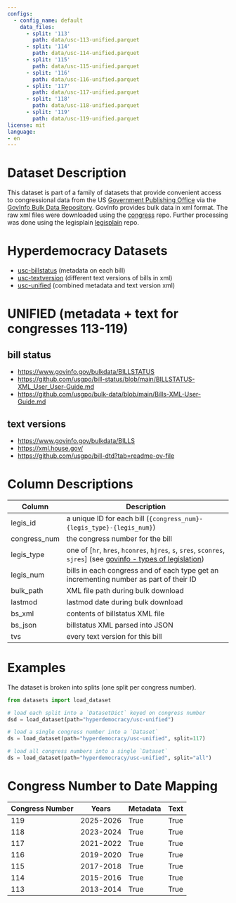 ```yaml
---
configs:
  - config_name: default
    data_files:
      - split: '113'
        path: data/usc-113-unified.parquet
      - split: '114'
        path: data/usc-114-unified.parquet
      - split: '115'
        path: data/usc-115-unified.parquet
      - split: '116'
        path: data/usc-116-unified.parquet
      - split: '117'
        path: data/usc-117-unified.parquet
      - split: '118'
        path: data/usc-118-unified.parquet
      - split: '119'
        path: data/usc-119-unified.parquet
license: mit
language:
- en
---
```


# Dataset Description

This dataset is part of a family of datasets that provide convenient access to
congressional data from the US [Government Publishing Office](https://www.gpo.gov/)
via the [GovInfo Bulk Data Repository](https://www.govinfo.gov/developers).
GovInfo provides bulk data in xml format.
The raw xml files were downloaded using the
[congress](https://github.com/unitedstates/congress) repo.
Further processing was done using the
legisplain [legisplain](https://github.com/galtay/legisplain) repo.

# Hyperdemocracy Datasets

* [usc-billstatus](https://huggingface.co/datasets/hyperdemocracy/usc-billstatus) (metadata on each bill)
* [usc-textversion](https://huggingface.co/datasets/hyperdemocracy/usc-textversion) (different text versions of bills in xml)
* [usc-unified](https://huggingface.co/datasets/hyperdemocracy/usc-unified) (combined metadata and text version xml)

# UNIFIED (metadata + text for congresses 113-119)

## bill status

* https://www.govinfo.gov/bulkdata/BILLSTATUS
* https://github.com/usgpo/bill-status/blob/main/BILLSTATUS-XML_User_User-Guide.md
* https://github.com/usgpo/bulk-data/blob/main/Bills-XML-User-Guide.md

## text versions

* https://www.govinfo.gov/bulkdata/BILLS
* https://xml.house.gov/
* https://github.com/usgpo/bill-dtd?tab=readme-ov-file


# Column Descriptions

  | Column | Description |
  |--------|-------------|
  | legis_id | a unique ID for each bill (`{congress_num}-{legis_type}-{legis_num}`) |
  | congress_num | the congress number for the bill |
  | legis_type | one of [`hr`, `hres`, `hconres`, `hjres`, `s`, `sres`, `sconres`, `sjres`] (see [govinfo - types of legislation](https://www.govinfo.gov/help/bills)) |
  | legis_num | bills in each congress and of each type get an incrementing number as part of their ID |
  | bulk_path | XML file path during bulk download |
  | lastmod | lastmod date during bulk download |
  | bs_xml | contents of billstatus XML file |
  | bs_json| billstatus XML parsed into JSON |
  | tvs | every text version for this bill |



# Examples

The dataset is broken into splits (one split per congress number).

```python
from datasets import load_dataset

# load each split into a `DatasetDict` keyed on congress number
dsd = load_dataset(path="hyperdemocracy/usc-unified")

# load a single congress number into a `Dataset`
ds = load_dataset(path="hyperdemocracy/usc-unified", split=117)

# load all congress numbers into a single `Dataset`
ds = load_dataset(path="hyperdemocracy/usc-unified", split="all")
```


# Congress Number to Date Mapping

| Congress Number | Years | Metadata | Text |
|-----------------|-------|----------|------|
| 119             | 2025-2026 | True | True |
| 118             | 2023-2024 | True | True |
| 117             | 2021-2022 | True | True |
| 116             | 2019-2020 | True | True |
| 115             | 2017-2018 | True | True |
| 114             | 2015-2016 | True | True |
| 113             | 2013-2014 | True | True |
